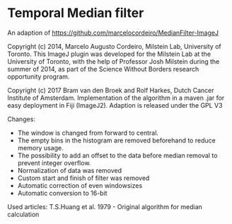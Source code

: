 # Temporal Median filter 
An adaption of https://github.com/marcelocordeiro/MedianFilter-ImageJ

Copyright (c) 2014, Marcelo Augusto Cordeiro, Milstein Lab, University of Toronto.
This ImageJ plugin was developed for the Milstein Lab at the University of Toronto,
with the help of Professor Josh Milstein during the summer of 2014, as part of the
Science Without Borders research opportunity program.

Copyright (c) 2017 Bram van den Broek and Rolf Harkes, Dutch Cancer Institute of Amsterdam.
Implementation of the algorithm in a maven .jar for easy deployment in Fiji (ImageJ2). Adaption is released under the GPL V3

Changes:
* The window is changed from forward to central.
* The empty bins in the histogram are removed beforehand to reduce memory usage.
* The possibility to add an offset to the data before median removal to prevent integer overflow.
* Normalization of data was removed
* Custom start and finish of filter was removed
* Automatic correction of even windowsizes
* Automatic conversion to 16-bit

Used articles:
T.S.Huang et al. 1979 - Original algorithm for median calculation
